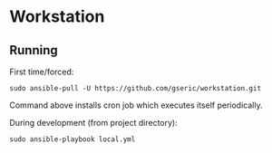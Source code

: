 # Workstation

## Running

First time/forced:
```
sudo ansible-pull -U https://github.com/gseric/workstation.git
```

Command above installs cron job which executes itself periodically.

During development (from project directory):
```
sudo ansible-playbook local.yml
```
